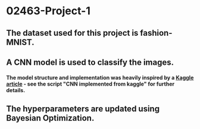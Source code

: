 # 02463-Project-1
## The dataset used for this project is fashion-MNIST.
## A CNN model is used to classify the images. 
#### The model structure and implementation was heavily inspired by a [Kaggle article](https://www.kaggle.com/mirhyun0508/2022-smarcle-ai-fashion-mnist-cnn) - see the script "CNN implemented from kaggle" for further details.
## The hyperparameters are updated using Bayesian Optimization.
